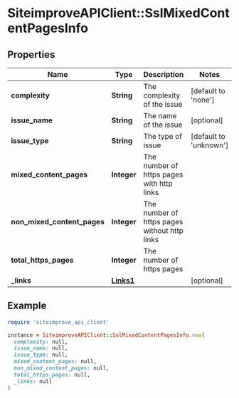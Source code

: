 # SiteimproveAPIClient::SslMixedContentPagesInfo

## Properties

| Name | Type | Description | Notes |
| ---- | ---- | ----------- | ----- |
| **complexity** | **String** | The complexity of the issue | [default to &#39;none&#39;] |
| **issue_name** | **String** | The name of the issue | [optional] |
| **issue_type** | **String** | The type of issue | [default to &#39;unknown&#39;] |
| **mixed_content_pages** | **Integer** | The number of https pages with http links |  |
| **non_mixed_content_pages** | **Integer** | The number of https pages without http links |  |
| **total_https_pages** | **Integer** | The number of https pages |  |
| **_links** | [**Links1**](Links1.md) |  | [optional] |

## Example

```ruby
require 'siteimprove_api_client'

instance = SiteimproveAPIClient::SslMixedContentPagesInfo.new(
  complexity: null,
  issue_name: null,
  issue_type: null,
  mixed_content_pages: null,
  non_mixed_content_pages: null,
  total_https_pages: null,
  _links: null
)
```

